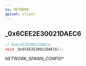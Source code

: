 ```yaml
---
ns: NETWORK
apiset: client
---
```

## _0x6CEE2E30021DAEC6

```c
// 0x6CEE2E30021DAEC6
void _0x6CEE2E30021DAEC6();
```

_NETWORK_SPAWN_CONFIG_*